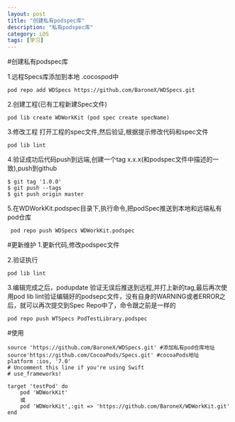 ```yaml
---
layout: post
title: "创建私有podspec库"
description: "私有podspec库"
category: iOS
tags: [学习]
---
```


#创建私有podspec库

1.远程Specs库添加到本地 .cocospod中

	pod repo add WDSpecs https://github.com/BaroneX/WDSpecs.git

2.创建工程(已有工程新建Spec文件)

	pod lib create WDWorkKit (pod spec create specName)

3.修改工程 打开工程的spec文件,然后验证,根据提示修改代码和spec文件

	pod lib lint
	
4.验证成功后代码push到远端,创建一个tag x.x.x(和podspec文件中描述的一致),push到github

	$ git tag '1.0.0'
	$ git push --tags
	$ git push origin master
	
5.在WDWorkKit.podspec目录下,执行命令,把podSpec推送到本地和远端私有pod仓库
	
	 pod repo push WDSpecs WDWorkKit.podspec
	 
#更新维护
1.更新代码,修改podspec文件

2.验证执行

	pod lib lint

3.编辑完成之后，podupdate 验证无误后推送到远程,并打上新的tag,最后再次使用pod lib lint验证编辑好的podsepc文件，没有自身的WARNING或者ERROR之后，就可以再次提交到Spec Repo中了，命令跟之前是一样的

	pod repo push WTSpecs PodTestLibrary.podspec
		
#使用
	
	source 'https://github.com/BaroneX/WDSpecs.git' #添加私有pod仓库地址
	source'https://github.com/CocoaPods/Specs.git' #cocoaPods地址
	platform :ios, '7.0'
	# Uncomment this line if you're using Swift
	# use_frameworks!
	
	target 'testPod' do
	    pod 'WDWorkKit'
	    或
	    pod 'WDWorkKit',:git => 'https://github.com/BaroneX/WDWorkKit.git'
	end